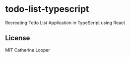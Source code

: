 # todo-list-typescript

Recreating Todo List Application in TypeScript using React 

## License

MIT Catherine Looper